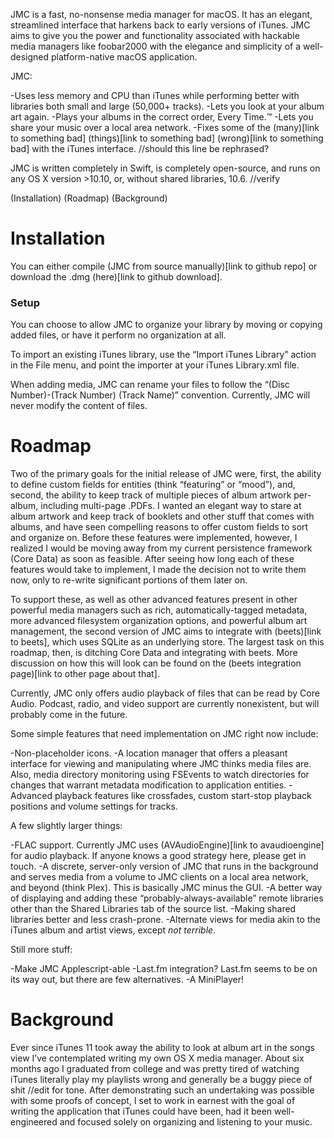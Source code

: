 JMC is a fast, no-nonsense media manager for macOS. It has an elegant, streamlined interface that harkens back to early versions of iTunes. JMC aims to give you the power and functionality associated with hackable media managers like foobar2000 with the elegance and simplicity of a well-designed platform-native macOS application.

JMC:

-Uses less memory and CPU than iTunes while performing better with libraries both small and large (50,000+ tracks).
-Lets you look at your album art again.
-Plays your albums in the correct order, Every Time.™
-Lets you share your music over a local area network.
-Fixes some of the (many)[link to something bad] (things)[link to something bad] (wrong)[link to something bad] with the iTunes interface. //should this line be rephrased?

JMC is written completely in Swift, is completely open-source, and runs on any OS X version >10.10, or, without shared libraries, 10.6. //verify

(Installation)
(Roadmap)
(Background)

# Installation
You can either compile (JMC from source manually)[link to github repo] or download the .dmg (here)[link to github download].

### Setup
You can choose to allow JMC to organize your library by moving or copying added files, or have it perform no organization at all. 

To import an existing iTunes library, use the “Import iTunes Library” action in the File menu, and point the importer at your iTunes Library.xml file.

When adding media, JMC can rename your files to follow the “(Disc Number)-(Track Number) (Track Name)” convention. Currently, JMC will never modify the content of files.

# Roadmap
Two of the primary goals for the initial release of JMC were, first, the ability to define custom fields for entities (think “featuring” or “mood”), and, second, the ability to keep track of multiple pieces of album artwork per-album, including multi-page .PDFs. I wanted an elegant way to stare at album artwork and keep track of booklets and other stuff that comes with albums, and have seen compelling reasons to offer custom fields to sort and organize on. Before these features were implemented, however, I realized I would be moving away from my current persistence framework (Core Data) as soon as feasible. After seeing how long each of these features would take to implement, I made the decision not to write them now, only to re-write significant portions of them later on.

To support these, as well as other advanced features present in other powerful media managers such as rich, automatically-tagged metadata, more advanced filesystem organization options, and powerful album art management, the second version of JMC aims to integrate with (beets)[link to beets], which uses SQLite as an underlying store. The largest task on this roadmap, then, is ditching Core Data and integrating with beets. More discussion on how this will look can be found on the (beets integration page)[link to other page about that].

Currently, JMC only offers audio playback of files that can be read by Core Audio. Podcast, radio, and video support are currently nonexistent, but will probably come in the future.

Some simple features that need implementation on JMC right now include:

-Non-placeholder icons.
-A location manager that offers a pleasant interface for viewing and manipulating where JMC thinks media files are. Also, media directory monitoring using FSEvents to watch directories for changes that warrant metadata modification to application entities.
-Advanced playback features like crossfades, custom start-stop playback positions and volume settings for tracks.

A few slightly larger things:

-FLAC support. Currently JMC uses (AVAudioEngine)[link to avaudioengine] for audio playback. If anyone knows a good strategy here, please get in touch.
-A discrete, server-only version of JMC that runs in the background and serves media from a volume to JMC clients on a local area network, and beyond (think Plex). This is basically JMC minus the GUI.
-A better way of displaying and adding these “probably-always-available” remote libraries other than the Shared Libraries tab of the source list.
-Making shared libraries better and less crash-prone.
-Alternate views for media akin to the iTunes album and artist views, except _not terrible_.

Still more stuff:

-Make JMC Applescript-able
-Last.fm integration? Last.fm seems to be on its way out, but there are few alternatives.
-A MiniPlayer!

# Background
Ever since iTunes 11 took away the ability to look at album art in the songs view I’ve contemplated writing my own OS X media manager. About six months ago I graduated from college and was pretty tired of watching iTunes literally play my playlists wrong and generally be a buggy piece of shit //edit for tone. After demonstrating such an undertaking was possible with some proofs of concept, I set to work in earnest with the goal of writing the application that iTunes could have been, had it been well-engineered and focused solely on organizing and listening to your music. 